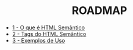 <h1 align="center">ROADMAP</h1>

- [1 - O que é HTML Semântico](/docs/1-Introdução)
- [2 - Tags do HTML Semântico](/docs/2-Tags-HTML-Semântico)
- [3 - Exemplos de Uso](/docs/3-Exemplos-uso)
